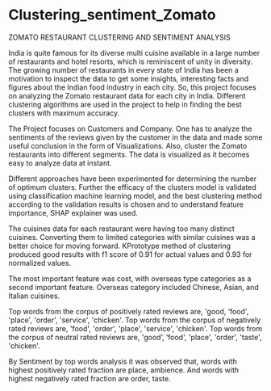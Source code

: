 # Clustering_sentiment_Zomato
ZOMATO RESTAURANT CLUSTERING AND SENTIMENT ANALYSIS

India is quite famous for its diverse multi cuisine available in a large number of restaurants and hotel resorts, which is reminiscent of unity in diversity. The growing number of restaurants in every state of India has been a motivation to inspect the data to get some insights, interesting facts and figures about the Indian food industry in each city. So, this project focuses on analyzing the Zomato restaurant data for each city in India. Different clustering algorithms are used in the project to help in finding the best clusters with maximum accuracy.

The Project focuses on Customers and Company. One has to analyze the sentiments of the reviews given by the customer in the data and made some useful conclusion in the form of Visualizations. Also, cluster the Zomato restaurants into different segments. The data is visualized as it becomes easy to analyze data at instant. 

Different approaches have been experimented for determining the number of optimum clusters. Further the efficacy of the clusters model is validated using classification machine learning model, and the best clustering method according to the validation results is chosen and to understand feature importance, SHAP explainer was used.

The cuisines data for each restaurant were having too many distinct cuisines. Converting them to limited categories with similar cuisines was a better choice for moving forward. KPrototype method of clustering produced good results with f1 score of 0.91 for actual values and 0.93 for normalized values.

The most important feature was cost, with overseas type categories as a second important feature. Overseas category included Chinese, Asian, and Italian cuisines. 

Top words from the corpus of positively rated reviews are, 'good, ‘food', 'place', 'order', 'service', 'chicken'. Top words from the corpus of negatively rated reviews are, 'food', 'order', 'place', 'service', 'chicken'. Top words from the corpus of neutral rated reviews are, 'good’, ‘food', 'place', 'order', 'taste', 'chicken'.

By Sentiment by top words analysis it was observed that, words with highest positively rated fraction are place, ambience. And words with highest negatively rated fraction are order, taste.

